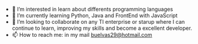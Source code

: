 - 👀 I’m interested in learn about differents programming languages
- 🌱 I’m currently learning Python, Java and FrontEnd with JavaScript
- 💞️ I’m looking to collaborate on any TI enterprise or starup where I can continue to learn, improving my skills and become a excellent developer.
- 📫 How to reach me: in my mail buelvas29@hotmail.com

<!---
asbsdn/asbsdn is a ✨ special ✨ repository because its `README.md` (this file) appears on your GitHub profile.
You can click the Preview link to take a look at your changes.
--->
